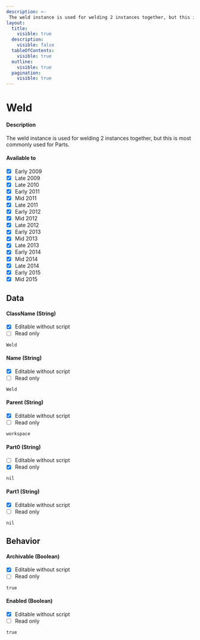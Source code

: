 ```yaml
---
description: >-
 The weld instance is used for welding 2 instances together, but this is most commonly used for Parts.
layout:
  title:
    visible: true
  description:
    visible: false
  tableOfContents:
    visible: true
  outline:
    visible: true
  pagination:
    visible: true
---
```


# Weld

#### Description

The weld instance is used for welding 2 instances together, but this is most commonly used for Parts.

#### Available to

* [x] Early 2009
* [x] Late 2009
* [x] Late 2010
* [x] Early 2011
* [x] Mid 2011
* [x] Late 2011
* [x] Early 2012
* [x] Mid 2012
* [x] Late 2012
* [x] Early 2013
* [x] Mid 2013
* [x] Late 2013
* [x] Early 2014
* [x] Mid 2014
* [x] Late 2014
* [x] Early 2015
* [x] Mid 2015

## Data

#### ClassName (String)

* [x] Editable without script
* [ ] Read only

```
Weld
```

#### Name (String)

* [x] Editable without script
* [ ] Read only

```
Weld
```

#### Parent (String)

* [x] Editable without script
* [ ] Read only

```
workspace
```

#### Part0 (String)

* [ ] Editable without script
* [x] Read only

```
nil
```

#### Part1 (String)

* [x] Editable without script
* [ ] Read only

```
nil
```

## Behavior

#### Archivable (Boolean)

* [x] Editable without script
* [ ] Read only

```
true
```

#### Enabled (Boolean)

* [x] Editable without script
* [ ] Read only

```
true
```
